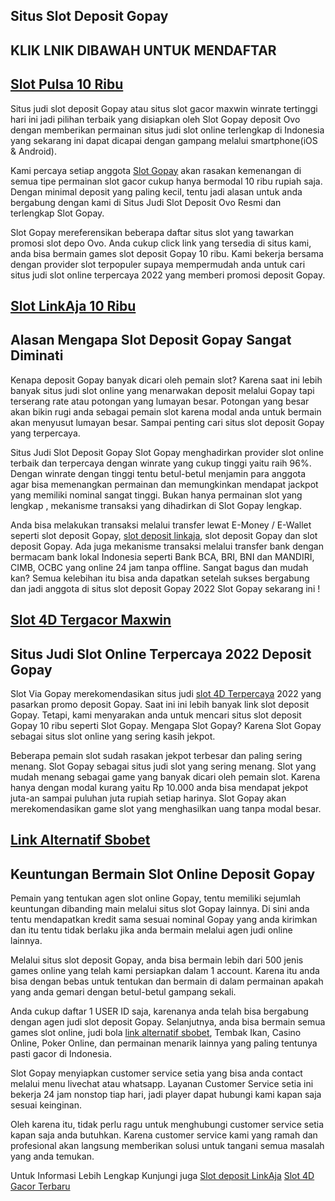 ## Situs Slot Deposit Gopay

## KLIK LNIK DIBAWAH UNTUK MENDAFTAR
## [Slot Pulsa 10 Ribu](https://lit.link/en/slotdepositviagopay)

Situs judi slot deposit Gopay atau situs slot gacor maxwin winrate tertinggi hari ini jadi pilihan terbaik yang disiapkan oleh Slot Gopay deposit Ovo dengan memberikan permainan situs judi slot online terlengkap di Indonesia yang sekarang ini dapat dicapai dengan gampang melalui smartphone(iOS & Android).

Kami percaya setiap anggota [Slot Gopay](https://beacons.ai/slot.deposit.via.gopay) akan rasakan kemenangan di semua tipe permainan slot gacor cukup hanya bermodal 10 ribu rupiah saja. Dengan minimal deposit yang paling kecil, tentu jadi alasan untuk anda bergabung dengan kami di Situs Judi Slot Deposit Ovo Resmi dan terlengkap Slot Gopay.

Slot Gopay mereferensikan beberapa daftar situs slot yang tawarkan promosi slot depo Ovo. Anda cukup click link yang tersedia di situs kami, anda bisa bermain games slot deposit Gopay 10 ribu. Kami bekerja bersama dengan provider slot terpopuler supaya mempermudah anda untuk cari situs judi slot online terpercaya 2022 yang memberi promosi deposit Gopay.


## [Slot LinkAja 10 Ribu](https://lit.link/Slotdepositlinkaja)


## Alasan Mengapa Slot Deposit Gopay Sangat Diminati
Kenapa deposit Gopay banyak dicari oleh pemain slot? Karena saat ini lebih banyak situs judi slot online yang menarwakan deposit melalui Gopay tapi terserang rate atau potongan yang lumayan besar. Potongan yang besar akan bikin rugi anda sebagai pemain slot karena modal anda untuk bermain akan menyusut lumayan besar. Sampai penting cari situs slot deposit Gopay yang terpercaya.

Situs Judi Slot Deposit Gopay Slot Gopay menghadirkan provider slot online terbaik dan terpercaya dengan winrate yang cukup tinggi yaitu raih 96%. Dengan winrate dengan tinggi tentu betul-betul menjamin para anggota agar bisa memenangkan permainan dan memungkinkan mendapat jackpot yang memiliki nominal sangat tinggi. Bukan hanya permainan slot yang lengkap , mekanisme transaksi yang dihadirkan di Slot Gopay lengkap.

Anda bisa melakukan transaksi melalui transfer lewat E-Money / E-Wallet seperti slot deposit Gopay, [slot deposit linkaja](https://beacons.ai/slot.deposit.via.linkaja), slot deposit Gopay dan slot deposit Gopay. Ada juga mekanisme transaksi melalui transfer bank dengan bermacam bank lokal Indonesia seperti Bank BCA, BRI, BNI dan MANDIRI, CIMB, OCBC yang online 24 jam tanpa offline. Sangat bagus dan mudah kan? Semua kelebihan itu bisa anda dapatkan setelah sukses bergabung dan jadi anggota di situs slot deposit Gopay 2022 Slot Gopay sekarang ini !


## [Slot 4D Tergacor Maxwin](https://lit.link/slot4dgampangmenang)


## Situs Judi Slot Online Terpercaya 2022 Deposit Gopay

Slot Via Gopay merekomendasikan situs judi [slot 4D Terpercaya](https://beacons.ai/slot.4d.tergacor) 2022 yang pasarkan promo deposit Gopay. Saat ini ini lebih banyak link slot deposit Gopay. Tetapi, kami menyarakan anda untuk mencari situs slot deposit Gopay 10 ribu seperti Slot Gopay. Mengapa Slot Gopay? Karena Slot Gopay sebagai situs slot online yang sering kasih jekpot.

Beberapa pemain slot sudah rasakan jekpot terbesar dan paling sering menang. Slot Gopay sebagai situs judi slot yang sering menang. Slot yang mudah menang sebagai game yang banyak dicari oleh pemain slot. Karena hanya dengan modal kurang yaitu Rp 10.000 anda bisa mendapat jekpot juta-an sampai puluhan juta rupiah setiap harinya. Slot Gopay akan merekomendasikan game slot yang menghasilkan uang tanpa modal besar.


## [Link Alternatif Sbobet](https://lit.link/linkalternatifsbobet)


## Keuntungan Bermain Slot Online Deposit Gopay

Pemain yang tentukan agen slot online Gopay, tentu memiliki sejumlah keuntungan dibanding main melalui situs slot Gopay lainnya. Di sini anda tentu mendapatkan kredit sama sesuai nominal Gopay yang anda kirimkan dan itu tentu tidak berlaku jika anda bermain melalui agen judi online lainnya.

Melalui situs slot deposit Gopay, anda bisa bermain lebih dari 500 jenis games online yang telah kami persiapkan dalam 1 account. Karena itu anda bisa dengan bebas untuk tentukan dan bermain di dalam permainan apakah yang anda gemari dengan betul-betul gampang sekali.

Anda cukup daftar 1 USER ID saja, karenanya anda telah bisa bergabung dengan agen judi slot deposit Gopay. Selanjutnya, anda bisa bermain semua games slot online, judi bola [link alternatif sbobet](https://beacons.ai/link.sbobet.alternatif), Tembak Ikan, Casino Online, Poker Online, dan permainan menarik lainnya yang paling tentunya pasti gacor di Indonesia.

Slot Gopay menyiapkan customer service setia yang bisa anda contact melalui menu livechat atau whatsapp. Layanan Customer Service setia ini bekerja 24 jam nonstop tiap hari, jadi player dapat hubungi kami kapan saja sesuai keinginan.

Oleh karena itu, tidak perlu ragu untuk menghubungi customer service setia kapan saja anda butuhkan. Karena customer service kami yang ramah dan profesional akan langsung memberikan solusi untuk tangani semua masalah yang anda temukan.

Untuk Informasi Lebih Lengkap Kunjungi juga
[Slot deposit LinkAja](https://atom.io/)
[Slot 4D Gacor Terbaru](https://atom.io/)
